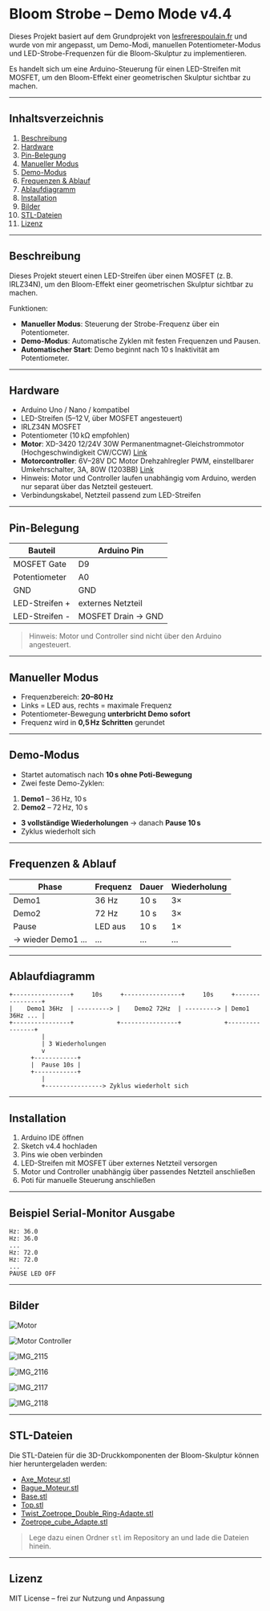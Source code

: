 # Bloom Strobe – Demo Mode v4.4

Dieses Projekt basiert auf dem Grundprojekt von [lesfrerespoulain.fr](https://lesfrerespoulain.fr/zootrope/) und wurde von mir angepasst, um Demo-Modi, manuellen Potentiometer-Modus und LED-Strobe-Frequenzen für die Bloom-Skulptur zu implementieren.

Es handelt sich um eine Arduino-Steuerung für einen LED-Streifen mit MOSFET, um den Bloom-Effekt einer geometrischen Skulptur sichtbar zu machen.

---

## Inhaltsverzeichnis

1. [Beschreibung](#beschreibung)
2. [Hardware](#hardware)
3. [Pin-Belegung](#pin-belegung)
4. [Manueller Modus](#manueller-modus)
5. [Demo-Modus](#demo-modus)
6. [Frequenzen & Ablauf](#frequenzen--ablauf)
7. [Ablaufdiagramm](#ablaufdiagramm)
8. [Installation](#installation)
9. [Bilder](#bilder)
10. [STL-Dateien](#stl-dateien)
11. [Lizenz](#lizenz)

---

## Beschreibung

Dieses Projekt steuert einen LED-Streifen über einen MOSFET (z. B. IRLZ34N), um den Bloom-Effekt einer geometrischen Skulptur sichtbar zu machen.

Funktionen:

- **Manueller Modus**: Steuerung der Strobe-Frequenz über ein Potentiometer.
- **Demo-Modus**: Automatische Zyklen mit festen Frequenzen und Pausen.
- **Automatischer Start**: Demo beginnt nach 10 s Inaktivität am Potentiometer.

---

## Hardware

- Arduino Uno / Nano / kompatibel
- LED-Streifen (5–12 V, über MOSFET angesteuert)
- IRLZ34N MOSFET
- Potentiometer (10 kΩ empfohlen)
- **Motor**: XD-3420 12/24V 30W Permanentmagnet-Gleichstrommotor (Hochgeschwindigkeit CW/CCW) [Link](https://de.aliexpress.com/item/1005009822574204.html)
- **Motorcontroller**: 6V–28V DC Motor Drehzahlregler PWM, einstellbarer Umkehrschalter, 3A, 80W (1203BB) [Link](https://de.aliexpress.com/item/1005007047488195.html)
- Hinweis: Motor und Controller laufen unabhängig vom Arduino, werden nur separat über das Netzteil gesteuert.
- Verbindungskabel, Netzteil passend zum LED-Streifen

---

## Pin-Belegung

| Bauteil           | Arduino Pin |
|------------------|------------|
| MOSFET Gate       | D9         |
| Potentiometer     | A0         |
| GND               | GND        |
| LED-Streifen +    | externes Netzteil |
| LED-Streifen -    | MOSFET Drain → GND |

> Hinweis: Motor und Controller sind nicht über den Arduino angesteuert.

---

## Manueller Modus

- Frequenzbereich: **20–80 Hz**
- Links = LED aus, rechts = maximale Frequenz
- Potentiometer-Bewegung **unterbricht Demo sofort**
- Frequenz wird in **0,5 Hz Schritten** gerundet

---

## Demo-Modus

- Startet automatisch nach **10 s ohne Poti-Bewegung**
- Zwei feste Demo-Zyklen: 

1. **Demo1** – 36 Hz, 10 s
2. **Demo2** – 72 Hz, 10 s

- **3 vollständige Wiederholungen** → danach **Pause 10 s**
- Zyklus wiederholt sich

---

## Frequenzen & Ablauf

| Phase      | Frequenz | Dauer  | Wiederholung |
|------------|----------|--------|--------------|
| Demo1      | 36 Hz    | 10 s   | 3×           |
| Demo2      | 72 Hz    | 10 s   | 3×           |
| Pause      | LED aus  | 10 s   | 1×           |
| → wieder Demo1 ... | … | … | … |

---

## Ablaufdiagramm

```text
+----------------+     10s     +----------------+     10s     +----------------+
|    Demo1 36Hz  | ---------> |    Demo2 72Hz  | ---------> | Demo1 36Hz ... |
+----------------+            +----------------+            +----------------+
         |                                                       
         | 3 Wiederholungen                                        
         v                                                       
      +------------+                                             
      |  Pause 10s |                                             
      +------------+                                             
         |                                                       
         +----------------> Zyklus wiederholt sich               
```

---

## Installation

1. Arduino IDE öffnen
2. Sketch v4.4 hochladen
3. Pins wie oben verbinden
4. LED-Streifen mit MOSFET über externes Netzteil versorgen
5. Motor und Controller unabhängig über passendes Netzteil anschließen
6. Poti für manuelle Steuerung anschließen

---

## Beispiel Serial-Monitor Ausgabe

```
Hz: 36.0
Hz: 36.0
...
Hz: 72.0
Hz: 72.0
...
PAUSE LED OFF
```

---

## Bilder

![Motor](images/motor.jpg)

![Motor Controller](images/motor_controller.jpg)

![IMG_2115](images/IMG_2115.jpeg)

![IMG_2116](images/IMG_2116.jpeg)

![IMG_2117](images/IMG_2117.jpeg)

![IMG_2118](images/IMG_2118.jpeg)

---

## STL-Dateien

Die STL-Dateien für die 3D-Druckkomponenten der Bloom-Skulptur können hier heruntergeladen werden: 

- [Axe_Moteur.stl](stl/Axe_Moteur.stl)
- [Bague_Moteur.stl](stl/Bague_Moteur.stl)
- [Base.stl](stl/Base.stl)
- [Top.stl](stl/Top.stl)
- [Twist_Zoetrope_Double_Ring-Adapte.stl](stl/Twist_Zoetrope_Double_Ring-Adapte.stl)
- [Zoetrope_cube_Adapte.stl](stl/Zoetrope_cube_Adapte.stl)

> Lege dazu einen Ordner `stl` im Repository an und lade die Dateien hinein.

---

## Lizenz

MIT License – frei zur Nutzung und Anpassung
